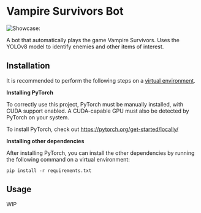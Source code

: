 # Vampire Survivors Bot

![Showcase:](./assets/images/level_up_2.png "Bot Showcase")

A bot that automatically plays the game Vampire Survivors. Uses the YOLOv8 model to identify
enemies and other items of interest.

## Installation

It is recommended to perform the following steps on a [virtual environment](https://realpython.com/python-virtual-environments-a-primer/).

**Installing PyTorch**

To correctly use this project, PyTorch must be manually installed, with CUDA support enabled. A CUDA-capable GPU must also be detected by PyTorch on your system.

To install PyTorch, check out https://pytorch.org/get-started/locally/

**Installing other dependencies**

After installing PyTorch, you can install the other dependencies by running the following command on a virtual environment:

``pip install -r requirements.txt``

## Usage

WIP
